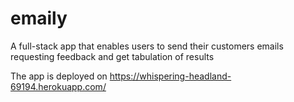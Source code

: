 # emaily

A full-stack app that enables users to send their customers emails requesting feedback and get tabulation of results

The app is deployed on https://whispering-headland-69194.herokuapp.com/
